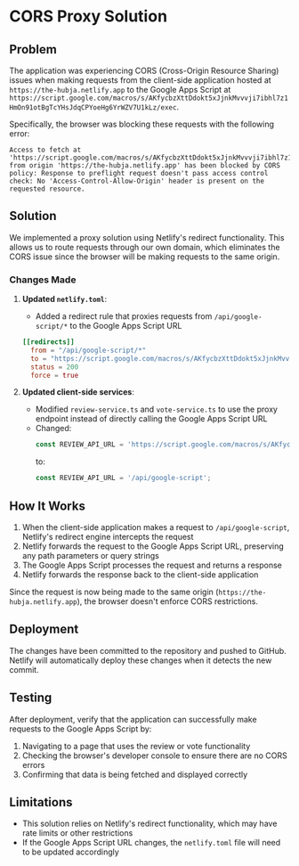 # CORS Proxy Solution

## Problem

The application was experiencing CORS (Cross-Origin Resource Sharing) issues when making requests from the client-side application hosted at `https://the-hubja.netlify.app` to the Google Apps Script at `https://script.google.com/macros/s/AKfycbzXttDdokt5xJjnkMvvvji7ibhl7z1HmOn91otBgTcYHsJdqCPYoeHg6YrWZV7U1kLz/exec`.

Specifically, the browser was blocking these requests with the following error:

```
Access to fetch at 'https://script.google.com/macros/s/AKfycbzXttDdokt5xJjnkMvvvji7ibhl7z1HmOn91otBgTcYHsJdqCPYoeHg6YrWZV7U1kLz/exec' from origin 'https://the-hubja.netlify.app' has been blocked by CORS policy: Response to preflight request doesn't pass access control check: No 'Access-Control-Allow-Origin' header is present on the requested resource.
```

## Solution

We implemented a proxy solution using Netlify's redirect functionality. This allows us to route requests through our own domain, which eliminates the CORS issue since the browser will be making requests to the same origin.

### Changes Made

1. **Updated `netlify.toml`**:
   - Added a redirect rule that proxies requests from `/api/google-script/*` to the Google Apps Script URL

   ```toml
   [[redirects]]
     from = "/api/google-script/*"
     to = "https://script.google.com/macros/s/AKfycbzXttDdokt5xJjnkMvvvji7ibhl7z1HmOn91otBgTcYHsJdqCPYoeHg6YrWZV7U1kLz/exec/:splat"
     status = 200
     force = true
   ```

2. **Updated client-side services**:
   - Modified `review-service.ts` and `vote-service.ts` to use the proxy endpoint instead of directly calling the Google Apps Script URL
   - Changed:
     ```typescript
     const REVIEW_API_URL = 'https://script.google.com/macros/s/AKfycbzXttDdokt5xJjnkMvvvji7ibhl7z1HmOn91otBgTcYHsJdqCPYoeHg6YrWZV7U1kLz/exec';
     ```
     to:
     ```typescript
     const REVIEW_API_URL = '/api/google-script';
     ```

## How It Works

1. When the client-side application makes a request to `/api/google-script`, Netlify's redirect engine intercepts the request
2. Netlify forwards the request to the Google Apps Script URL, preserving any path parameters or query strings
3. The Google Apps Script processes the request and returns a response
4. Netlify forwards the response back to the client-side application

Since the request is now being made to the same origin (`https://the-hubja.netlify.app`), the browser doesn't enforce CORS restrictions.

## Deployment

The changes have been committed to the repository and pushed to GitHub. Netlify will automatically deploy these changes when it detects the new commit.

## Testing

After deployment, verify that the application can successfully make requests to the Google Apps Script by:

1. Navigating to a page that uses the review or vote functionality
2. Checking the browser's developer console to ensure there are no CORS errors
3. Confirming that data is being fetched and displayed correctly

## Limitations

- This solution relies on Netlify's redirect functionality, which may have rate limits or other restrictions
- If the Google Apps Script URL changes, the `netlify.toml` file will need to be updated accordingly